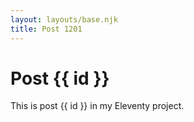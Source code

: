 ```yaml
---
layout: layouts/base.njk
title: Post 1201
---
```


# Post {{ id }}

This is post {{ id }} in my Eleventy project.
